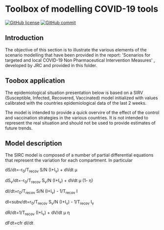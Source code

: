 
# Toolbox of modelling COVID-19 tools 


[![GitHub license](https://img.shields.io/badge/License-Creative%20Commons%20Attribution%204.0%20International-blue)](https://github.com/ec-jrc/COVID-19/blob/master/LICENSE)
[![GitHub commit](https://img.shields.io/github/last-commit/ec-jrc/COVID-19)](https://github.com/ec-jrc/COVID-19/commits/master)

## Introduction
The objective of this section is to illustrate the various elements of the scenario modelling that have been provided in the report:  'Scenarios for targeted and local COVID-19 Non Pharmaceutical Intervention Measures' , developed by JRC and provided in this folder. 

## Toobox application
The epidemiological situation presentation below is based on a SIRV (Susceptible, Infected, Recovered, Vaccinated) model initialized with values calibrated with the countries epidemiological data of the last 2 weeks.

The model is intended to provide a quick overvire of the effect of the control and vaccination strategies in the various countries. It is not intended to represent the real situation and should not be used to provide estimates of future trends.



## Model description
The SIRC model is composed of a number of partial differential equations that represent the variation for each compartment.  In particular

  dS/dt=-r<sub>0</sub>/T<sub>recov</sub> S/N (I+I<sub>v</sub>) + dVdt &mu;
  
  dS<sub>v</sub>/dt=-r<sub>0</sub>/T<sub>recov</sub> S<sub>v</sub>/N (I+I<sub>v</sub>) + dVdt &mu; (1- &eta;)
  
  dI/dt=r<sub>0</sub>/T<sub>recov</sub> S/N (I+I<sub>v</sub>) - 1/T<sub>recov</sub> I
  
  dI<subv</sub>/dt=r<sub>0</sub>/T<sub>recov</sub> S<sub>v</sub>/N (I+I<sub>v</sub>) - 1/T<sub>recov</sub> I<sub>v</sub>
  
  dR/dt=1/T<sub>recov</sub> (I+I<sub>v</sub>) + dV/dt &mu; &eta;
  
  dFdt=cfr dI/dt





